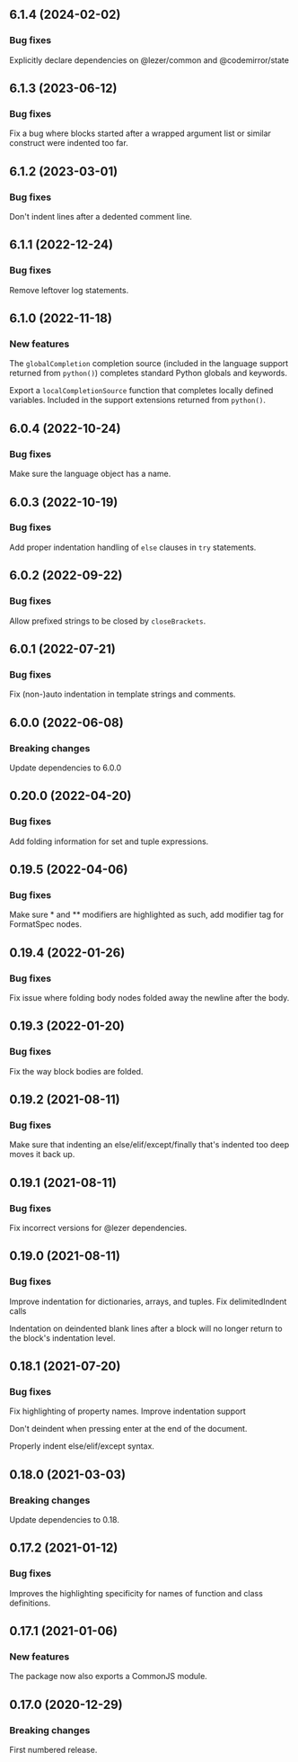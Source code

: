 ## 6.1.4 (2024-02-02)

### Bug fixes

Explicitly declare dependencies on @lezer/common and @codemirror/state

## 6.1.3 (2023-06-12)

### Bug fixes

Fix a bug where blocks started after a wrapped argument list or similar construct were indented too far.

## 6.1.2 (2023-03-01)

### Bug fixes

Don't indent lines after a dedented comment line.

## 6.1.1 (2022-12-24)

### Bug fixes

Remove leftover log statements.

## 6.1.0 (2022-11-18)

### New features

The `globalCompletion` completion source (included in the language support returned from `python()`) completes standard Python globals and keywords.

Export a `localCompletionSource` function that completes locally defined variables. Included in the support extensions returned from `python()`.

## 6.0.4 (2022-10-24)

### Bug fixes

Make sure the language object has a name.

## 6.0.3 (2022-10-19)

### Bug fixes

Add proper indentation handling of `else` clauses in `try` statements.

## 6.0.2 (2022-09-22)

### Bug fixes

Allow prefixed strings to be closed by `closeBrackets`.

## 6.0.1 (2022-07-21)

### Bug fixes

Fix (non-)auto indentation in template strings and comments.

## 6.0.0 (2022-06-08)

### Breaking changes

Update dependencies to 6.0.0

## 0.20.0 (2022-04-20)

### Bug fixes

Add folding information for set and tuple expressions.

## 0.19.5 (2022-04-06)

### Bug fixes

Make sure * and ** modifiers are highlighted as such, add modifier tag for FormatSpec nodes.

## 0.19.4 (2022-01-26)

### Bug fixes

Fix issue where folding body nodes folded away the newline after the body.

## 0.19.3 (2022-01-20)

### Bug fixes

Fix the way block bodies are folded.

## 0.19.2 (2021-08-11)

### Bug fixes

Make sure that indenting an else/elif/except/finally that's indented too deep moves it back up.

## 0.19.1 (2021-08-11)

### Bug fixes

Fix incorrect versions for @lezer dependencies.

## 0.19.0 (2021-08-11)

### Bug fixes

Improve indentation for dictionaries, arrays, and tuples. Fix delimitedIndent calls

Indentation on deindented blank lines after a block will no longer return to the block's indentation level.

## 0.18.1 (2021-07-20)

### Bug fixes

Fix highlighting of property names. Improve indentation support

Don't deindent when pressing enter at the end of the document.

Properly indent else/elif/except syntax.

## 0.18.0 (2021-03-03)

### Breaking changes

Update dependencies to 0.18.

## 0.17.2 (2021-01-12)

### Bug fixes

Improves the highlighting specificity for names of function and class definitions.

## 0.17.1 (2021-01-06)

### New features

The package now also exports a CommonJS module.

## 0.17.0 (2020-12-29)

### Breaking changes

First numbered release.

